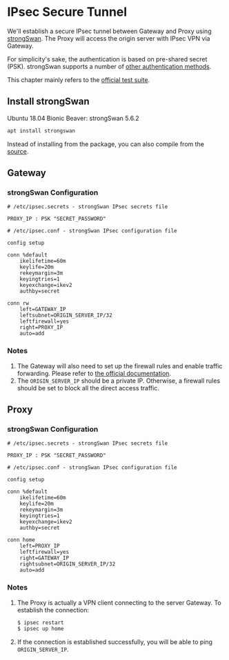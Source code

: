 # IPsec Secure Tunnel

We'll establish a secure IPsec tunnel between Gateway and Proxy using [strongSwan](https://www.strongswan.org/). The Proxy will access the origin server with IPsec VPN via Gateway.

For simplicity's sake, the authentication is based on pre-shared secret (PSK). strongSwan supports a number of [other authentication methods](https://wiki.strongswan.org/projects/strongswan/wiki/IpsecSecrets).

This chapter mainly refers to the [official test suite](https://www.strongswan.org/testing/testresults/ikev2/rw-psk-ipv4/index.html).

## Install strongSwan 

Ubuntu 18.04 Bionic Beaver: strongSwan 5.6.2

```sh
apt install strongswan
```

Instead of installing from the package, you can also compile from the [source](https://www.strongswan.org/).

## Gateway

### strongSwan Configuration
```
# /etc/ipsec.secrets - strongSwan IPsec secrets file

PROXY_IP : PSK "SECRET_PASSWORD"
```

```
# /etc/ipsec.conf - strongSwan IPsec configuration file

config setup

conn %default
	ikelifetime=60m
	keylife=20m
	rekeymargin=3m
	keyingtries=1
	keyexchange=ikev2
	authby=secret

conn rw
	left=GATEWAY_IP
	leftsubnet=ORIGIN_SERVER_IP/32
	leftfirewall=yes
	right=PROXY_IP
	auto=add
```
### Notes

1. The Gateway will also need to set up the firewall rules and enable traffic forwarding. Please refer to [the official documentation](https://wiki.strongswan.org/projects/strongswan/wiki/ForwardingAndSplitTunneling).
2. The `ORIGIN_SERVER_IP` should be a private IP. Otherwise, a firewall rules should be set to block all the direct access traffic.

## Proxy

### strongSwan Configuration
```
# /etc/ipsec.secrets - strongSwan IPsec secrets file

PROXY_IP : PSK "SECRET_PASSWORD"
```

```
# /etc/ipsec.conf - strongSwan IPsec configuration file

config setup

conn %default
	ikelifetime=60m
	keylife=20m
	rekeymargin=3m
	keyingtries=1
	keyexchange=ikev2
	authby=secret

conn home
	left=PROXY_IP
	leftfirewall=yes
	right=GATEWAY_IP
	rightsubnet=ORIGIN_SERVER_IP/32
	auto=add
```

### Notes

1. The Proxy is actually a VPN client connecting to the server Gateway. To establish the connection:

   ```sh
   $ ipsec restart
   $ ipsec up home
   ```

2. If the connection is established successfully,  you will be able to ping `ORIGIN_SERVER_IP`.
